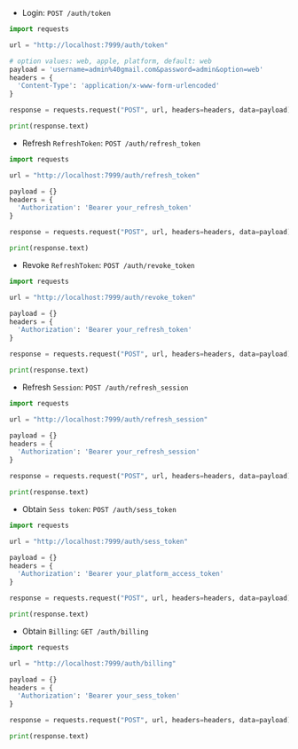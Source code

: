- Login: `POST /auth/token`

```python
import requests

url = "http://localhost:7999/auth/token"

# option values: web, apple, platform, default: web
payload = 'username=admin%40gmail.com&password=admin&option=web'
headers = {
  'Content-Type': 'application/x-www-form-urlencoded'
}

response = requests.request("POST", url, headers=headers, data=payload)

print(response.text)
```

- Refresh `RefreshToken`: `POST /auth/refresh_token`

``` python
import requests

url = "http://localhost:7999/auth/refresh_token"

payload = {}
headers = {
  'Authorization': 'Bearer your_refresh_token'
}

response = requests.request("POST", url, headers=headers, data=payload)

print(response.text)

```

- Revoke `RefreshToken`: `POST /auth/revoke_token`

```python
import requests

url = "http://localhost:7999/auth/revoke_token"

payload = {}
headers = {
  'Authorization': 'Bearer your_refresh_token'
}

response = requests.request("POST", url, headers=headers, data=payload)

print(response.text)

```

- Refresh `Session`: `POST /auth/refresh_session`

```python
import requests

url = "http://localhost:7999/auth/refresh_session"

payload = {}
headers = {
  'Authorization': 'Bearer your_refresh_session'
}

response = requests.request("POST", url, headers=headers, data=payload)

print(response.text)

```

- Obtain `Sess token`: `POST /auth/sess_token`

```python
import requests

url = "http://localhost:7999/auth/sess_token"

payload = {}
headers = {
  'Authorization': 'Bearer your_platform_access_token'
}

response = requests.request("POST", url, headers=headers, data=payload)

print(response.text)

```

- Obtain `Billing`: `GET /auth/billing`

```python
import requests

url = "http://localhost:7999/auth/billing"

payload = {}
headers = {
  'Authorization': 'Bearer your_sess_token'
}

response = requests.request("POST", url, headers=headers, data=payload)

print(response.text)

```
